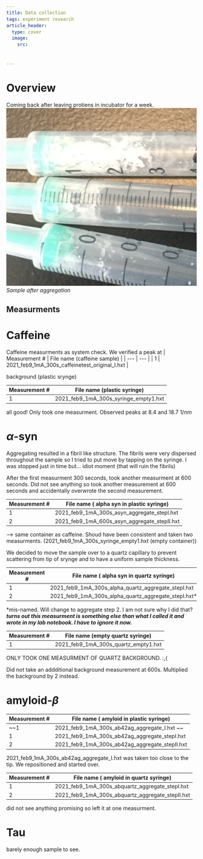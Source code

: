 ```yaml
---
title: Data collection
tags: experiment research 
article_header:
  type: cover
  image: 
    src: 


---
```

# Overview 
Coming back after leaving protiens in incubator for a week. 
<img src="/files/post-aggimage.png">
*Sample after aggregation*


## Measurments 

# Caffeine 
Caffeine measurments as system check. We verified a peak at 
| Measurement # | File name (caffeine sample) |
| --- | --- |
| 1 | 2021_feb9_1mA_300s_caffeinetest_original_I.hxt |

background (plastic srynge) 

| Measurement # | File name (plastic syringe) |
| --- | --- |
| 1 | 2021_feb9_1mA_300s_syringe_empty1.hxt |


all good! Only took one measurment. Observed peaks at 8.4 and 18.7 $1/nm$

# $\alpha$-syn
Aggregating resulted in a fibril like structure. The fibrils were very dispersed throughout the sample so I tried to put move by tapping on the syringe. I was stopped just in time but... idiot moment (that will ruin the fibrils)

After the first measurment 300 seconds, took another measurment at 600 seconds. Did not see anything so took another measurement at 600 seconds and accidentally overwrote the second measurement. 


| Measurement # | File name ( alpha syn in plastic syringe) |
| --- | --- |
| 1 | 2021_feb9_1mA_300s_asyn_aggregate_stepI.hxt |
| 2 | 2021_feb9_1mA_600s_asyn_aggregate_stepII.hxt |





--> same container as caffeine. Shoud have been consistent and taken two measurments. (2021_feb9_1mA_300s_syringe_empty1.hxt (empty container))


We decided to move the sample over to a quartz capillary to prevent scattering from tip of srynge and to have a uniform sample thickness. 


| Measurement # | File name ( alpha syn in quartz syringe) |
| --- | --- |
| 1 | 2021_feb9_1mA_300s_alpha_quartz_aggregate_stepI.hxt|
| 2 | 2021_feb9_1mA_300s_alpha_quartz_aggregate_stepI.hxt* |


*mis-named. Will change to aggregate step 2. I am not sure why I did that? ***turns out this measurment is something else than what I called it and wrote in my lab notebook. I have to ignore it now.***

| Measurement # | File name (empty quartz syringe) |
| --- | --- |
| 1 | 2021_feb9_1mA_300s_quartz_empty1.hxt|

ONLY TOOK ONE MEASURMENT OF QUARTZ BACKGROUND. :,(

Did not take an addditional background measurement at 600s. Multiplied the background by 2 instead. 

# amyloid-$\beta$


| Measurement # | File name ( amyloid in plastic syringe) |
| --- | --- |
| ~~1| 2021_feb9_1mA_300s_ab42ag_aggregate_I.hxt ~~|
| 1 | 2021_feb9_1mA_300s_ab42ag_aggregate_stepI.hxt|
| 2 | 2021_feb9_1mA_300s_ab42ag_aggregate_stepII.hxt |


2021_feb9_1mA_300s_ab42ag_aggregate_I.hxt was taken too close to the tip. We repositioned and started over.


| Measurement # | File name ( amyloid in quartz syringe) |
| --- | --- |
| 1 | 2021_feb9_1mA_300s_abquartz_aggregate_stepI.hxt|
| 2 | 2021_feb9_1mA_300s_abquartz_aggregate_stepII.hxt |

did not see anything promising so left it at one measurment.

# Tau
barely enough sample to see. 
